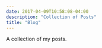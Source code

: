 ```yaml
---
date: 2017-04-09T10:58:08-04:00
description: "Collection of Posts"
title: "Blog"
---
```


A collection of my posts.